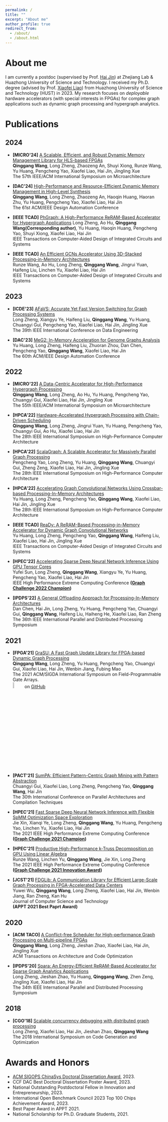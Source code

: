```yaml
---
permalink: /
title: ""
excerpt: "About me"
author_profile: true
redirect_from: 
  - /about/
  - /about.html
---
```



About me
======

I am currently a postdoc (supervised by Prof. [Hai Jin](http://grid.hust.edu.cn/sysgk/zrjj.htm)) at Zhejiang Lab & Huazhong University of Science and Technology. I received my Ph.D. degree (advised by Prof. [Xiaofei Liao](https://scholar.google.com/citations?user=Y7raoWUAAAAJ&hl=zh-CN)) from Huazhong University of Science and Technology (HUST) in 2023. My research focuses on *deployable* hardware accelerators (with special interests in FPGAs) for complex graph applications such as dynamic graph processing and hypergraph analytics.

Publications
======

## 2024

* **[MICRO'24]** [A Scalable, Efficient, and Robust Dynamic Memory Management Library for HLS-based FPGAs]()<br/>
**Qinggang Wang**, Long Zheng, Zhaozeng An, Shuyi Xiong, Runze Wang, Yu Huang, Pengcheng Yao, Xiaofei Liao, Hai Jin, Jingling Xue<br/>
The 57th IEEE/ACM International Symposium on Microarchitecture

* **[DAC'24]** [High-Performance and Resource-Efficient Dynamic Memory Management in High-Level Synthesis]()<br/>
**Qinggang Wang**, Long Zheng, Zhaozeng An, Haoqin Huang, Haoran Zhu, Yu Huang, Pengcheng Yao, Xiaofei Liao, Hai Jin<br/>
The 61st ACM/IEEE Design Automation Conference

* **[IEEE TCAD]** [PhGraph: A High-Performance ReRAM-Based Accelerator for Hypergraph Applications](https://ieeexplore.ieee.org/document/10360252)
Long Zheng, Ao Hu, **Qinggang Wang(Corresponding author)**, Yu Huang, Haoqin Huang, Pengcheng Yao, Shuyi Xiong, Xiaofei Liao, Hai Jin<br/>
IEEE Transactions on Computer-Aided Design of Integrated Circuits and Systems

* **[IEEE TCAD]** [An Efficient GCNs Accelerator Using 3D-Stacked Processing-in-Memory Architectures](https://ieeexplore.ieee.org/document/10354068)<br/>
Runze Wang, Ao Hu, Long Zheng, **Qinggang Wang**, Jingrui Yuan, Haifeng Liu, Linchen Yu, Xiaofei Liao, Hai Jin<br/>
IEEE Transactions on Computer-Aided Design of Integrated Circuits and Systems

## 2023

* **[ICDE'23]** [AFaVS: Accurate Yet Fast Version Switching for Graph Processing Systems](https://doi.org/10.1109/ICDE55515.2023.00012)<br/>
Long Zheng, Xiangyu Ye, Haifeng Liu, **Qinggang Wang**, Yu Huang, Chuangyi Gui, Pengcheng Yao, Xiaofei Liao, Hai Jin, Jingling Xue<br/>
The 39th IEEE International Conference on Data Engineering

* **[DAC'23]** [MeG2: In-Memory Acceleration for Genome Graphs Analysis](https://doi.org/10.1109/DAC56929.2023.10247956)<br/>
Yu Huang, Long Zheng, Haifeng Liu, Zhuoran Zhou, Dan Chen, Pengcheng Yao, **Qinggang Wang**, Xiaofei Liao, Hai Jin<br/>
The 60th ACM/IEEE Design Automation Conference

## 2022

* **[MICRO'22]** [A Data-Centric Accelerator for High-Performance Hypergraph Processing](https://ieeexplore.ieee.org/document/9923798)<br/>
**Qinggang Wang**, Long Zheng, Ao Hu, Yu Huang, Pengcheng Yao, Chuangyi Gui, Xiaofei Liao, Hai Jin, Jingling Xue<br/>
The 55th IEEE/ACM International Symposium on Microarchitecture

* **[HPCA'22]** [Hardware-Accelerated Hypergraph Processing with Chain-Driven Scheduling](https://ieeexplore.ieee.org/document/9773270)<br/>
**Qinggang Wang**, Long Zheng, Jingrui Yuan, Yu Huang, Pengcheng Yao, Chuangyi Gui, Ao Hu, Xiaofei Liao, Hai Jin<br/>
The 28th IEEE International Symposium on High-Performance Computer Architecture

* **[HPCA'22]** [ScalaGraph: A Scalable Accelerator for Massively Parallel Graph Processing](https://ieeexplore.ieee.org/document/9773208)<br/>
Pengcheng Yao, Long Zheng, Yu Huang, **Qinggang Wang**, Chuangyi Gui, Zheng Zeng, Xiaofei Liao, Hai Jin, Jingling Xue<br/>
The 28th IEEE International Symposium on High-Performance Computer Architecture

* **[HPCA'22]** [Accelerating Graph Convolutional Networks Using Crossbar-based Processing-In-Memory Architectures](https://ieeexplore.ieee.org/document/9926300)<br/>
Yu Huang, Long Zheng, Pengcheng Yao, **Qinggang Wang**, Xiaofei Liao, Hai Jin, Jingling Xue<br/>
The 28th IEEE International Symposium on High-Performance Computer Architecture

* **[IEEE TCAD]** [ReaDy: A ReRAM-Based Processing-in-Memory Accelerator for Dynamic Graph Convolutional Networks](https://doi.org/10.1109/TCAD.2022.3199152)<br/>
Yu Huang, Long Zheng, Pengcheng Yao, **Qinggang Wang**, Haifeng Liu, Xiaofei Liao, Hai Jin, Jingling Xue<br/>
IEEE Transactions on Computer-Aided Design of Integrated Circuits and Systems

* **[HPEC'22]** [Accelerating Sparse Deep Neural Network Inference Using GPU Tensor Cores](https://doi.org/10.1109/HPEC55821.2022.9926300)<br/>
Yufei Sun, Long Zheng, **Qinggang Wang**, Xiangyu Ye, Yu Huang, Pengcheng Yao, Xiaofei Liao, Hai Jin<br/>
IEEE High Performance Extreme Computing Conference
**([Graph Challenge 2022 Champion](http://graphchallenge.mit.edu/champions))**

* **[IPDPS'22]** [A General Offloading Approach for Processing-In-Memory Architectures](https://ieeexplore.ieee.org/document/9820674)<br/>
Dan Chen, Hai Jin, Long Zheng, Yu Huang, Pengcheng Yao, Chuangyi Gui, **Qinggang Wang**, Haifeng Liu, Haiheng He, Xiaofei Liao, Ran Zheng<br/>
The 36th IEEE International Parallel and Distributed Processing Symposium

## 2021

* **[FPGA'21]** [GraSU: A Fast Graph Update Library for FPGA-based Dynamic Graph Processing](https://dl.acm.org/doi/10.1145/3431920.3439288)<br/>
**Qinggang Wang**, Long Zheng, Yu Huang, Pengcheng Yao, Chuangyi Gui, Xiaofei Liao, Hai Jin, Wenbin Jiang, Fubing Mao<br/>
The 2021 ACM/SIGDA International Symposium on Field-Programmable Gate Arrays.<br/>
<img src="https://qgwang-hust.github.io/images/GraSU.png" width="7%"> on [GitHub](https://github.com/qgwang-hust/GraSU)

* **[PACT'21]** [SumPA: Efficient Pattern-Centric Graph Mining with Pattern Abstraction](https://ieeexplore.ieee.org/document/9563022)<br/>
Chuangyi Gui, Xiaofei Liao, Long Zheng, Pengcheng Yao, **Qinggang Wang**, Hai Jin<br/>
The 30th International Conference on Parallel Architectures and Compilation Techniques

* **[HPEC'21]** [Fast Sparse Deep Neural Network Inference with Flexible SpMM Optimization Space Exploration](https://ieeexplore.ieee.org/document/9622791)<br/>
Jie Xin, Xianqi Ye, Long Zheng, **Qinggang Wang**, Yu Huang, Pengcheng Yao, Linchen Yu, Xiaofei Liao, Hai Jin<br/>
The 2021 IEEE High Performance Extreme Computing Conference<br/>
**([Graph Challenge 2021 Champion](http://graphchallenge.mit.edu/champions))**

* **[HPEC'21]** [Productive High-Performance k-Truss Decomposition on GPU Using Linear Algebra](https://ieeexplore.ieee.org/document/9622792)<br/>
Runze Wang, Linchen Yu, **Qinggang Wang**, Jie Xin, Long Zheng<br/>
The 2021 IEEE High Performance Extreme Computing Conference<br/>
**([Graph Challenge 2021 Innovation Award](http://graphchallenge.mit.edu/champions))**

* **[JCST'21]** [FDGLib: A Communication Library for Efficient Large-Scale Graph Processing in FPGA-Accelerated Data Centers](https://link.springer.com/article/10.1007/s11390-021-1242-y)<br/>
Yuwei Wu, **Qinggang Wang**, Long Zheng, Xiaofei Liao, Hai Jin, Wenbin Jiang, Ran Zheng, Kan Hu<br/>
Journal of Computer Science and Technology<br/>
**(APPT 2021 Best Paprt Award)**

## 2020

* **[ACM TACO]** [A Conflict-free Scheduler for High-performance Graph Processing on Multi-pipeline FPGAs](https://dl.acm.org/doi/10.1145/3390523)<br/>
**Qinggang Wang**, Long Zheng, Jieshan Zhao, Xiaofei Liao, Hai Jin, Jingling Xue<br/>
ACM Transactions on Architecture and Code Optimization

* **[IPDPS'20]** [Spara: An Energy-Efficient ReRAM-Based Accelerator for Sparse Graph Analytics Applications](https://ieeexplore.ieee.org/document/9139778)<br/>
Long Zheng, Jieshan Zhao, Yu Huang, **Qinggang Wang**, Zhen Zeng, Jingling Xue, Xiaofei Liao, Hai Jin<br/>
The 34th IEEE International Parallel and Distributed Processing Symposium

## 2018

* **[CGO'18]** [Scalable concurrency debugging with distributed graph processing](https://dl.acm.org/doi/10.1145/3168817)<br/>
Long Zheng, Xiaofei Liao, Hai Jin, Jieshan Zhao, **Qinggang Wang**<br/>
The 2018 International Symposium on Code Generation and Optimization

Awards and Honors
======

* [ACM SIGOPS ChinaSys Doctoral Dissertation Award](https://chinasys.org/doku.php?id=awards), 2023.
* CCF DAC Best Doctoral Dissertation Poster Award, 2023.
* National Outstanding Postdoctoral Fellow in Innovation and Entrepreneurship, 2023.
* International Open Benchmark Council 2023 Top 100 Chips Achievement Award, 2023.
* Best Paper Award in APPT 2021.
* National Scholarship for Ph.D. Graduate Students, 2021.

<br/><br/>
